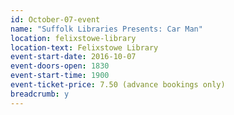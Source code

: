 ```yaml
---
id: October-07-event
name: "Suffolk Libraries Presents: Car Man"
location: felixstowe-library
location-text: Felixstowe Library
event-start-date: 2016-10-07
event-doors-open: 1830
event-start-time: 1900
event-ticket-price: 7.50 (advance bookings only)
breadcrumb: y
---
```


